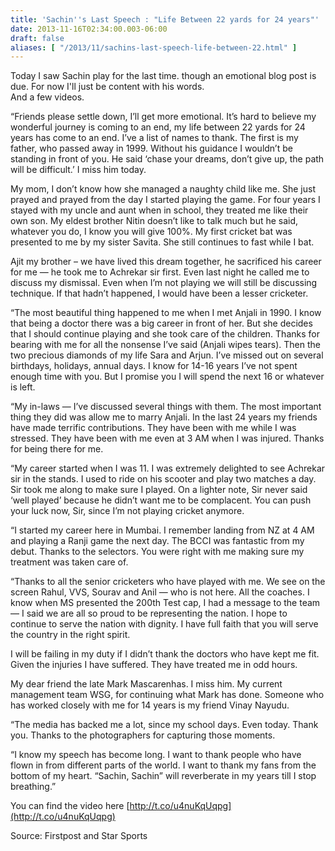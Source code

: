 ```yaml
---
title: 'Sachin''s Last Speech : "Life Between 22 yards for 24 years"'
date: 2013-11-16T02:34:00.003-06:00
draft: false
aliases: [ "/2013/11/sachins-last-speech-life-between-22.html" ]
---
```


  
Today I saw Sachin play for the last time. though an emotional blog post is due. For now I'll just be content with his words.  
And a few videos.  
  
“Friends please settle down, I’ll get more emotional. It’s hard to believe my wonderful journey is coming to an end, my life between 22 yards for 24 years has come to an end. I’ve a list of names to thank. The first is my father, who passed away in 1999. Without his guidance I wouldn’t be standing in front of you. He said ‘chase your dreams, don’t give up, the path will be difficult.’ I miss him today.   
  
My mom, I don’t know how she managed a naughty child like me. She just prayed and prayed from the day I started playing the game. For four years I stayed with my uncle and aunt when in school, they treated me like their own son. My eldest brother Nitin doesn’t like to talk much but he said, whatever you do, I know you will give 100%. My first cricket bat was presented to me by my sister Savita. She still continues to fast while I bat.   
  
Ajit my brother – we have lived this dream together, he sacrificed his career for me — he took me to Achrekar sir first. Even last night he called me to discuss my dismissal. Even when I’m not playing we will still be discussing technique. If that hadn’t happened, I would have been a lesser cricketer.   
  
“The most beautiful thing happened to me when I met Anjali in 1990. I know that being a doctor there was a big career in front of her. But she decides that I should continue playing and she took care of the children. Thanks for bearing with me for all the nonsense I’ve said (Anjali wipes tears). Then the two precious diamonds of my life Sara and Arjun. I’ve missed out on several birthdays, holidays, annual days. I know for 14-16 years I’ve not spent enough time with you. But I promise you I will spend the next 16 or whatever is left.   
  
“My in-laws — I’ve discussed several things with them. The most important thing they did was allow me to marry Anjali. In the last 24 years my friends have made terrific contributions. They have been with me while I was stressed. They have been with me even at 3 AM when I was injured. Thanks for being there for me.   
  
“My career started when I was 11. I was extremely delighted to see Achrekar sir in the stands. I used to ride on his scooter and play two matches a day. Sir took me along to make sure I played. On a lighter note, Sir never said ‘well played’ because he didn’t want me to be complacent. You can push your luck now, Sir, since I’m not playing cricket anymore.   
  
“I started my career here in Mumbai. I remember landing from NZ at 4 AM and playing a Ranji game the next day. The BCCI was fantastic from my debut. Thanks to the selectors. You were right with me making sure my treatment was taken care of.   
  
“Thanks to all the senior cricketers who have played with me. We see on the screen Rahul, VVS, Sourav and Anil — who is not here. All the coaches. I know when MS presented the 200th Test cap, I had a message to the team — I said we are all so proud to be representing the nation. I hope to continue to serve the nation with dignity. I have full faith that you will serve the country in the right spirit.   
  
I will be failing in my duty if I didn’t thank the doctors who have kept me fit. Given the injuries I have suffered. They have treated me in odd hours.   
  
My dear friend the late Mark Mascarenhas. I miss him. My current management team WSG, for continuing what Mark has done. Someone who has worked closely with me for 14 years is my friend Vinay Nayudu.   
  
“The media has backed me a lot, since my school days. Even today. Thank you. Thanks to the photographers for capturing those moments.   
  

  

“I know my speech has become long. I want to thank people who have flown in from different parts of the world. I want to thank my fans from the bottom of my heart. “Sachin, Sachin” will reverberate in my years till I stop breathing.”  
  
You can find the video here [http://t.co/u4nuKqUqpg](http://t.co/u4nuKqUqpg)  
  
Source: Firstpost and Star Sports